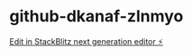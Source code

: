 # github-dkanaf-zlnmyo

[Edit in StackBlitz next generation editor ⚡️](https://stackblitz.com/~/github.com/dbaines48/github-dkanaf-zlnmyo)